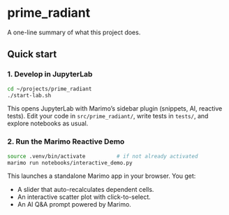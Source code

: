 # prime_radiant

A one-line summary of what this project does.

## Quick start

### 1. Develop in JupyterLab
```bash
cd ~/projects/prime_radiant
./start-lab.sh
```

This opens JupyterLab with Marimo’s sidebar plugin (snippets, AI, reactive tests). Edit your code in `src/prime_radiant/`, write tests in `tests/`, and explore notebooks as usual.

### 2. Run the Marimo Reactive Demo
```bash
source .venv/bin/activate          # if not already activated
marimo run notebooks/interactive_demo.py
```

This launches a standalone Marimo app in your browser. You get:
- A slider that auto-recalculates dependent cells.
- An interactive scatter plot with click-to-select.
- An AI Q&A prompt powered by Marimo.

